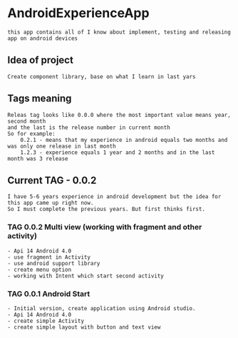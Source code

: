 # AndroidExperienceApp
    this app contains all of I know about implement, testing and releasing app on android devices

## Idea of project 
    Create component library, base on what I learn in last yars
## Tags meaning
    Releas tag looks like 0.0.0 where the most important value means year, second month
    and the last is the release number in current month
    So for example:
        0.2.1 - means that my experience in android equals two months and was only one release in last month
        1.2.3 - experience equals 1 year and 2 months and in the last month was 3 release

## Current TAG - 0.0.2
    I have 5-6 years experience in android development but the idea for this app came up right now.
    So I must complete the previous years. But first thinks first.

### TAG 0.0.2 Multi view (working with fragment and other activity)
    - Api 14 Android 4.0
    - use fragment in Activity
    - use android support library
    - create menu option
    - working with Intent which start second activity
    
### TAG 0.0.1 Android Start
    - Initial version, create application using Android studio.
    - Api 14 Android 4.0
    - create simple Activity
    - create simple layout with button and text view
